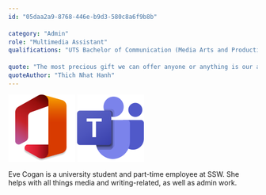 ```yaml
---
id: "05daa2a9-8768-446e-b9d3-580c8a6f9b8b"

category: "Admin"
role: "Multimedia Assistant"
qualifications: "UTS Bachelor of Communication (Media Arts and Production) Bachelor of Creative Intelligence and Innovation"

quote: "The most precious gift we can offer anyone or anything is our attention."
quoteAuthor: "Thich Nhat Hanh"
---
```


[Editing your profile]: https://github.com/SSWConsulting/People/wiki/3.-Editing-your-profile

![Microsoft certification](../badges/Business-microsoft-office365.png)
![Microsoft certification](../badges/Business-microsoft-office365-teams.png)

Eve Cogan is a university student and part-time employee at SSW. She helps with all things media and writing-related, as well as admin work.

